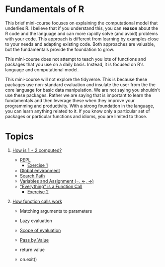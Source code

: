 # Fundamentals of R

This brief mini-course focuses on explaining the computational model that underlies R.  I believe
that if you understand this, you can **reason** about the R code and the language and can more
rapidly solve (and avoid) problems with your code.  This approach is different from learning by
examples close to your needs and adapting existing code.  Both approaches are valuable, but the
fundamentals provide the foundation to grow.

This mini-course does not attempt to teach you lots of functions and packages that you
use on a daily basis. Instead, it is focused on R's language and computational model.

This mini-course will not explore the tidyverse. This is because these packages
use non-standard evaluation and insulate the user from the the core language for basic
data manipulation. We are not saying you shouldn't use these packages. Rather we
are saying that is important to learn the fundamentals and then leverage these when
they improve your programming and productivity.  With a strong foundation in the language,
you can learn anything related to it. If you know only a particular set of packages or particular
functions and idioms, you are limited to those.


# Topics

1. <a href="Computing3.html">How is 1 + 2 computed?</a> 
    + [REPL](REPL.html)
	    + [Exercise 1](Excercise1.html)
    + [Global environment](GlobalEnvironment.html)
    + [Search Path](SearchPath.html)
    + [Variables and Assignment (=, <-, ->)](Variables.html)	
    + ["Everything" is a Function Call](EverythingIsACall.html)
	    + [Exercise 2](Excercise2.html)
		
1. [How function calls work](FunctionCalls.html)	
    + Matching arguments to parameters
	    
	+ Lazy evaluation
    + [Scope of evaluation](Scope.html)
	+ [Pass by Value](PassByValue.html)
	+ return value
	+ on.exit()
	
	
<!--	
1. [Basic data types - vectors](BasicTypes.md)
    + [Hierarchy of data types](VectorHierarchy.md) and implicit coercion
    + [Class, typeof](class.md)
    + [length, dim, names](length.md)
    + [Attributes Generally](Attributes.md)
1. [Categorical data - factors](Factors.md)
1. Everything is a copy (and copy on write).
1. [Vectorized/Element-wise Functions & the Recycling Rule](RecyclingRule.md)
1. [Subsetting rules](Subsetting.md)
    1.  index/position
    1.  logical indexing
    1.  name
    1.  exclusion - negative position	
    1.  empty
	1.  by two column matrix
	1.  by matrix
	1.  drop = TRUE/FALSE
1. [Lists](Lists.md)
1. [Subsetting Lists -\[, \[\[, $](SubsettingLists.md)
1. [Data Frames](DataFrames.md)	
1. [Subsetting in 2-Dimensions](Subsetting2D.md)
1. [Matrices](Matrices.md)
    + [Subsetting a matrix by matrix](MatrixSubsettting.md)

1. [try() and tryCatch()](tryCatch.md)
1. [Defining Functions](WritingFunctions.md)

1. [Closures](closures.md)
1. [formulas](formulas.md)

1. [Debugging](Debugging.md)

1. [S3 class system](S3Classes.md)
1. [Using Packages](UsingPackages.md)
1. [Writing Packages](WritingPackages.md)
1. [NAMESPACE files](NamespaceFiles.md)

-->

<!--
# Reading Data from Files


# Graphics Systems & EDA

?[Aggregate functions](AggregateFunctions.md) - sum, mean, summary, table, 
-->


